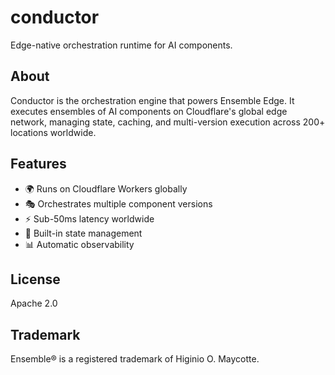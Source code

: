 # conductor

Edge-native orchestration runtime for AI components.

## About

Conductor is the orchestration engine that powers Ensemble Edge. It executes ensembles of AI components on Cloudflare's global edge network, managing state, caching, and multi-version execution across 200+ locations worldwide.

## Features

- 🌍 Runs on Cloudflare Workers globally
- 🎭 Orchestrates multiple component versions
- ⚡ Sub-50ms latency worldwide
- 💾 Built-in state management
- 📊 Automatic observability

## License

Apache 2.0


## Trademark

Ensemble® is a registered trademark of Higinio O. Maycotte.
